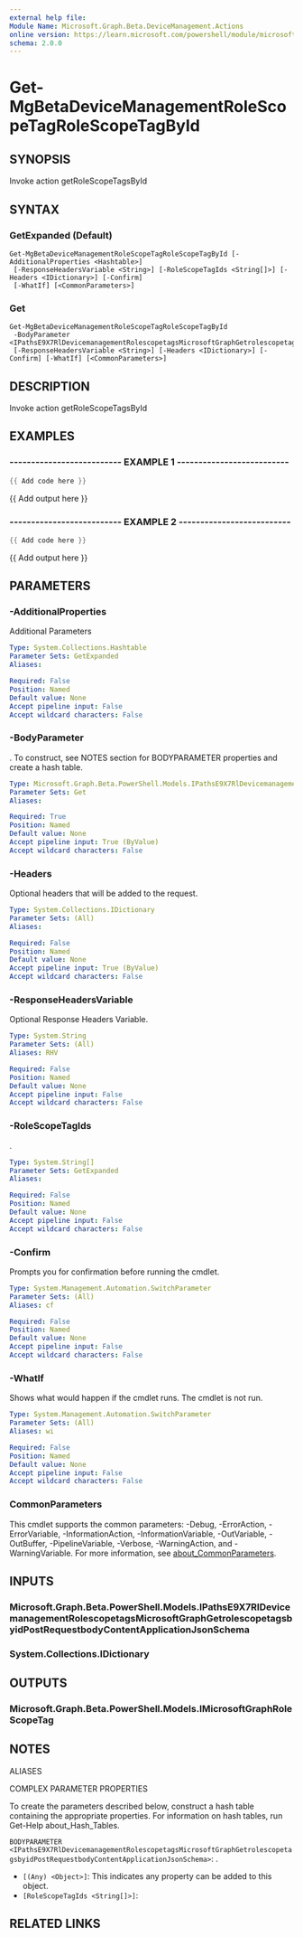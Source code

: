 ```yaml
---
external help file:
Module Name: Microsoft.Graph.Beta.DeviceManagement.Actions
online version: https://learn.microsoft.com/powershell/module/microsoft.graph.beta.devicemanagement.actions/get-mgbetadevicemanagementrolescopetagrolescopetagbyid
schema: 2.0.0
---
```


# Get-MgBetaDeviceManagementRoleScopeTagRoleScopeTagById

## SYNOPSIS
Invoke action getRoleScopeTagsById

## SYNTAX

### GetExpanded (Default)
```
Get-MgBetaDeviceManagementRoleScopeTagRoleScopeTagById [-AdditionalProperties <Hashtable>]
 [-ResponseHeadersVariable <String>] [-RoleScopeTagIds <String[]>] [-Headers <IDictionary>] [-Confirm]
 [-WhatIf] [<CommonParameters>]
```

### Get
```
Get-MgBetaDeviceManagementRoleScopeTagRoleScopeTagById
 -BodyParameter <IPathsE9X7RlDevicemanagementRolescopetagsMicrosoftGraphGetrolescopetagsbyidPostRequestbodyContentApplicationJsonSchema>
 [-ResponseHeadersVariable <String>] [-Headers <IDictionary>] [-Confirm] [-WhatIf] [<CommonParameters>]
```

## DESCRIPTION
Invoke action getRoleScopeTagsById

## EXAMPLES

### -------------------------- EXAMPLE 1 --------------------------
```powershell
{{ Add code here }}
```

{{ Add output here }}

### -------------------------- EXAMPLE 2 --------------------------
```powershell
{{ Add code here }}
```

{{ Add output here }}

## PARAMETERS

### -AdditionalProperties
Additional Parameters

```yaml
Type: System.Collections.Hashtable
Parameter Sets: GetExpanded
Aliases:

Required: False
Position: Named
Default value: None
Accept pipeline input: False
Accept wildcard characters: False
```

### -BodyParameter
.
To construct, see NOTES section for BODYPARAMETER properties and create a hash table.

```yaml
Type: Microsoft.Graph.Beta.PowerShell.Models.IPathsE9X7RlDevicemanagementRolescopetagsMicrosoftGraphGetrolescopetagsbyidPostRequestbodyContentApplicationJsonSchema
Parameter Sets: Get
Aliases:

Required: True
Position: Named
Default value: None
Accept pipeline input: True (ByValue)
Accept wildcard characters: False
```

### -Headers
Optional headers that will be added to the request.

```yaml
Type: System.Collections.IDictionary
Parameter Sets: (All)
Aliases:

Required: False
Position: Named
Default value: None
Accept pipeline input: True (ByValue)
Accept wildcard characters: False
```

### -ResponseHeadersVariable
Optional Response Headers Variable.

```yaml
Type: System.String
Parameter Sets: (All)
Aliases: RHV

Required: False
Position: Named
Default value: None
Accept pipeline input: False
Accept wildcard characters: False
```

### -RoleScopeTagIds
.

```yaml
Type: System.String[]
Parameter Sets: GetExpanded
Aliases:

Required: False
Position: Named
Default value: None
Accept pipeline input: False
Accept wildcard characters: False
```

### -Confirm
Prompts you for confirmation before running the cmdlet.

```yaml
Type: System.Management.Automation.SwitchParameter
Parameter Sets: (All)
Aliases: cf

Required: False
Position: Named
Default value: None
Accept pipeline input: False
Accept wildcard characters: False
```

### -WhatIf
Shows what would happen if the cmdlet runs.
The cmdlet is not run.

```yaml
Type: System.Management.Automation.SwitchParameter
Parameter Sets: (All)
Aliases: wi

Required: False
Position: Named
Default value: None
Accept pipeline input: False
Accept wildcard characters: False
```

### CommonParameters
This cmdlet supports the common parameters: -Debug, -ErrorAction, -ErrorVariable, -InformationAction, -InformationVariable, -OutVariable, -OutBuffer, -PipelineVariable, -Verbose, -WarningAction, and -WarningVariable. For more information, see [about_CommonParameters](http://go.microsoft.com/fwlink/?LinkID=113216).

## INPUTS

### Microsoft.Graph.Beta.PowerShell.Models.IPathsE9X7RlDevicemanagementRolescopetagsMicrosoftGraphGetrolescopetagsbyidPostRequestbodyContentApplicationJsonSchema

### System.Collections.IDictionary

## OUTPUTS

### Microsoft.Graph.Beta.PowerShell.Models.IMicrosoftGraphRoleScopeTag

## NOTES

ALIASES

COMPLEX PARAMETER PROPERTIES

To create the parameters described below, construct a hash table containing the appropriate properties. For information on hash tables, run Get-Help about_Hash_Tables.


`BODYPARAMETER <IPathsE9X7RlDevicemanagementRolescopetagsMicrosoftGraphGetrolescopetagsbyidPostRequestbodyContentApplicationJsonSchema>`: .
  - `[(Any) <Object>]`: This indicates any property can be added to this object.
  - `[RoleScopeTagIds <String[]>]`: 

## RELATED LINKS

